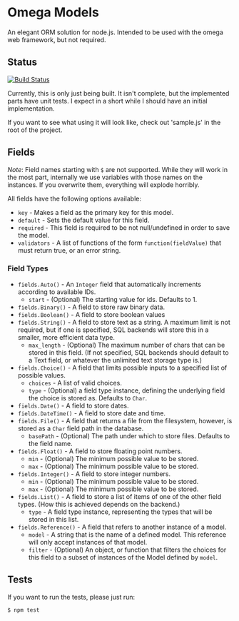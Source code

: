 # Omega Models

An elegant ORM solution for node.js. Intended to be used with the omega web framework, but not required.

## Status

[![Build Status](https://travis-ci.org/Morgul/omega-models.png)](https://travis-ci.org/Morgul/omega-models])

Currently, this is only just being built. It isn't complete, but the implemented parts have unit tests.
I expect in a short while I should have an initial implementation.

If you want to see what using it will look like, check out 'sample.js' in the root of the project.

## Fields

_Note_: Field names starting with `$` are not supported. While they will work in the most part, internally we use
variables with those names on the instances. If you overwrite them, everything will explode horribly.

All fields have the following options available:

* `key` - Makes a field as the primary key for this model.
* `default` - Sets the default value for this field.
* `required` - This field is required to be not null/undefined in order to save the model.
* `validators` - A list of functions of the form `function(fieldValue)` that must return true, or an error string.

### Field Types

* `fields.Auto()` - An `Integer` field that automatically increments according to available IDs.
    * `start` - (Optional) The starting value for ids. Defaults to 1.
* `fields.Binary()` - A field to store raw binary data.
* `fields.Boolean()` - A field to store boolean values
* `fields.String()` - A field to store text as a string. A maximum limit is not required, but if one is specified, SQL backends will store this in a smaller, more efficient data type.
    * `max_length` - (Optional) The maximum number of chars that can be stored in this field. (If not specified, SQL backends should default to a Text field, or whatever the unlimited text storage type is.)
* `fields.Choice()` - A field that limits possible inputs to a specified list of possible values.
    * `choices` - A list of valid choices.
    * `type` - (Optional) a field type instance, defining the underlying field the choice is stored as. Defaults to `Char`.
* `fields.Date()` - A field to store dates.
* `fields.DateTime()` - A field to store date and time.
* `fields.File()` - A field that returns a file from the filesystem, however, is stored as a `Char` field path in the database.
    * `basePath` - (Optional) The path under which to store files. Defaults to the field name.
* `fields.Float()` - A field to store floating point numbers.
    * `min` - (Optional) The minimum possible value to be stored.
    * `max` - (Optional) The minimum possible value to be stored.
* `fields.Integer()` - A field to store integer numbers.
    * `min` - (Optional) The minimum possible value to be stored.
    * `max` - (Optional) The minimum possible value to be stored.
* `fields.List()` - A field to store a list of items of one of the other field types. (How this is achieved depends on the backend.)
    * `type` - A field type instance, representing the types that will be stored in this list.
* `fields.Reference()` - A field that refers to another instance of a model.
    * `model` - A string that is the name of a defined model. This reference will only accept instances of that model.
    * `filter` - (Optional) An object, or function that filters the choices for this field to a subset of instances of the Model defined by `model`.

## Tests

If you want to run the tests, please just run:

```bash
$ npm test
```